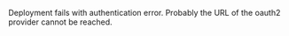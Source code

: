 Deployment fails with authentication error. Probably the URL of the oauth2 provider cannot be reached.
